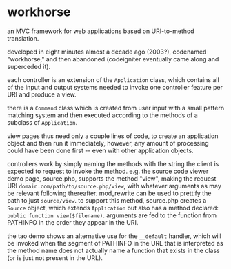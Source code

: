 workhorse
=========

<p>an MVC framework for web applications based on URI-to-method translation.</p>

<p>developed in eight minutes almost a decade ago (2003?), codenamed
"workhorse," and then abandoned (codeigniter eventually came along and
superceded it).</p>

<p>each controller is an extension of the <code>Application</code> class, which
contains all of the input and output systems needed to invoke one controller
feature per URI and produce a view.</p>

<p>there is a <code>Command</code> class which is created from user input with a
small pattern matching system and then executed according to the methods of a
subclass of <code>Application</code>.</p>

<p>view pages thus need only a couple lines of code, to create an application
object and then run it immediately, however, any amount of processing could have
been done first -- even with other application objects.</p>

<p>controllers work by simply naming the methods with the string the client
is expected to request to invoke the method. e.g. the source code viewer demo
page, source.php, supports the method "view", making the request URI
<code>domain.com/path/to/source.php/view</code>, with whatever arguments as may
be relevant following thereafter. mod_rewrite can be used to prettify the path
to just <code>source/view</code>. to support this method, source.php creates
a <code>Source</code> object, which extends <code>Application</code> but also
has a method declared: <code>public function view($filename)</code>. arguments
are fed to the function from PATHINFO in the order they appear in the URI.</p>

<p>the tao demo shows an alternative use for the <code>__default</code> handler,
which will be invoked when the segment of PATHINFO in the URL that is interpreted
as the method name does not actually name a function that exists in the class (or
is just not present in the URL).</p>

